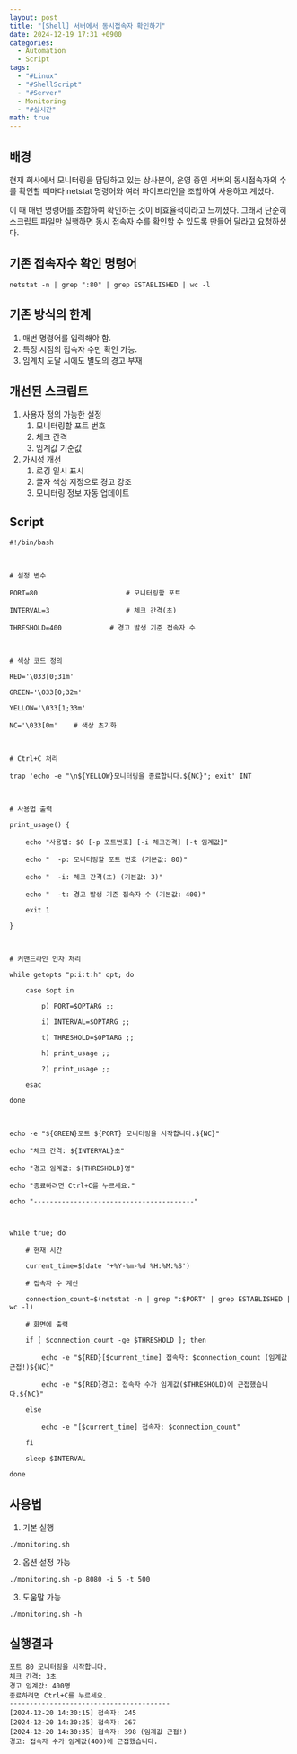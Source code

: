 ```yaml
---
layout: post
title: "[Shell] 서버에서 동시접속자 확인하기"
date: 2024-12-19 17:31 +0900
categories:
  - Automation
  - Script
tags:
  - "#Linux"
  - "#ShellScript"
  - "#Server"
  - Monitoring
  - "#실시간"
math: true
---
```

## 배경
현재 회사에서 모니터링을 담당하고 있는 상사분이, 운영 중인 서버의 동시접속자의 수를 확인할 때마다 netstat 명령어와 여러 파이프라인을 조합하여 사용하고 계셨다.

이 때 매번 명령어를 조합하여 확인하는 것이 비효율적이라고 느끼셨다. 그래서 단순히 스크립트 파일만 실행하면 동시 접속자 수를 확인할 수 있도록 만들어 달라고 요청하셨다.

## 기존 접속자수 확인 명령어
```shell
netstat -n | grep ":80" | grep ESTABLISHED | wc -l
```

## 기존 방식의 한계
1. 매번 명령어를 입력해야 함.
2. 특정 시점의 접속자 수만 확인 가능.
3. 임계치 도달 시에도 별도의 경고 부재


## 개선된 스크립트
1. 사용자 정의 가능한 설정 
	1. 모니터링할 포트 번호
	2. 체크 간격
	3. 임계값 기준값
2. 가시성 개선
	1. 로깅 일시 표시
	2. 글자 색상 지정으로 경고 강조
	3. 모니터링 정보 자동 업데이트

## Script
```shell
#!/bin/bash

  

# 설정 변수

PORT=80                      # 모니터링할 포트

INTERVAL=3                   # 체크 간격(초)

THRESHOLD=400            # 경고 발생 기준 접속자 수

  

# 색상 코드 정의

RED='\033[0;31m'

GREEN='\033[0;32m'

YELLOW='\033[1;33m'

NC='\033[0m'    # 색상 초기화

  

# Ctrl+C 처리

trap 'echo -e "\n${YELLOW}모니터링을 종료합니다.${NC}"; exit' INT

  

# 사용법 출력

print_usage() {

    echo "사용법: $0 [-p 포트번호] [-i 체크간격] [-t 임계값]"

    echo "  -p: 모니터링할 포트 번호 (기본값: 80)"

    echo "  -i: 체크 간격(초) (기본값: 3)"

    echo "  -t: 경고 발생 기준 접속자 수 (기본값: 400)"

    exit 1

}

  

# 커맨드라인 인자 처리

while getopts "p:i:t:h" opt; do

    case $opt in

        p) PORT=$OPTARG ;;

        i) INTERVAL=$OPTARG ;;

        t) THRESHOLD=$OPTARG ;;

        h) print_usage ;;

        ?) print_usage ;;

    esac

done

  

echo -e "${GREEN}포트 ${PORT} 모니터링을 시작합니다.${NC}"

echo "체크 간격: ${INTERVAL}초"

echo "경고 임계값: ${THRESHOLD}명"

echo "종료하려면 Ctrl+C를 누르세요."

echo "----------------------------------------"

  

while true; do

    # 현재 시간

    current_time=$(date '+%Y-%m-%d %H:%M:%S')

    # 접속자 수 계산

    connection_count=$(netstat -n | grep ":$PORT" | grep ESTABLISHED | wc -l)

    # 화면에 출력

    if [ $connection_count -ge $THRESHOLD ]; then

        echo -e "${RED}[$current_time] 접속자: $connection_count (임계값 근접!)${NC}"

        echo -e "${RED}경고: 접속자 수가 임계값($THRESHOLD)에 근접했습니다.${NC}"

    else

        echo -e "[$current_time] 접속자: $connection_count"

    fi

    sleep $INTERVAL

done
```

## 사용법

1. 기본 실행
```shell
./monitoring.sh
```

2. 옵션 설정 가능
```shell
./monitoring.sh -p 8080 -i 5 -t 500
```

3. 도움말 가능
```shell
./monitoring.sh -h
```

## 실행결과
```shell
포트 80 모니터링을 시작합니다.
체크 간격: 3초
경고 임계값: 400명
종료하려면 Ctrl+C를 누르세요.
----------------------------------------
[2024-12-20 14:30:15] 접속자: 245
[2024-12-20 14:30:25] 접속자: 267
[2024-12-20 14:30:35] 접속자: 398 (임계값 근접!)
경고: 접속자 수가 임계값(400)에 근접했습니다.
```